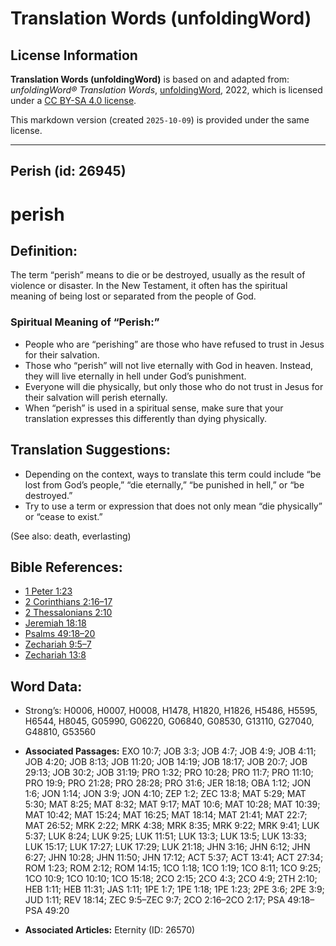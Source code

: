 # Translation Words (unfoldingWord)

## License Information

**Translation Words (unfoldingWord)** is based on and adapted from: _unfoldingWord® Translation Words_, [unfoldingWord](https://unfoldingword.org/utw), 2022, which is licensed under a [CC BY-SA 4.0 license](https://creativecommons.org/licenses/by-sa/4.0/legalcode.en).

This markdown version (created `2025-10-09`) is provided under the same license.



--------------------------------

## Perish (id: 26945)

perish
======

Definition:
-----------

The term “perish” means to die or be destroyed, usually as the result of violence or disaster. In the New Testament, it often has the spiritual meaning of being lost or separated from the people of God.

### Spiritual Meaning of “Perish:”

* People who are “perishing” are those who have refused to trust in Jesus for their salvation.
* Those who “perish” will not live eternally with God in heaven. Instead, they will live eternally in hell under God’s punishment.
* Everyone will die physically, but only those who do not trust in Jesus for their salvation will perish eternally.
* When “perish” is used in a spiritual sense, make sure that your translation expresses this differently than dying physically.

Translation Suggestions:
------------------------

* Depending on the context, ways to translate this term could include “be lost from God’s people,” “die eternally,” “be punished in hell,” or “be destroyed.”
* Try to use a term or expression that does not only mean “die physically” or “cease to exist.”

(See also: death, everlasting)

Bible References:
-----------------

* [1 Peter 1:23](https://ref.ly/1Pet1:23)
* [2 Corinthians 2:16–17](https://ref.ly/2Cor2:16-2Cor2:17)
* [2 Thessalonians 2:10](https://ref.ly/2Thess2:10)
* [Jeremiah 18:18](https://ref.ly/Jer18:18)
* [Psalms 49:18–20](https://ref.ly/Ps49:18-Ps49:20)
* [Zechariah 9:5–7](https://ref.ly/Zech9:5-Zech9:7)
* [Zechariah 13:8](https://ref.ly/Zech13:8)

Word Data:
----------

* Strong’s: H0006, H0007, H0008, H1478, H1820, H1826, H5486, H5595, H6544, H8045, G05990, G06220, G06840, G08530, G13110, G27040, G48810, G53560

* **Associated Passages:** EXO 10:7; JOB 3:3; JOB 4:7; JOB 4:9; JOB 4:11; JOB 4:20; JOB 8:13; JOB 11:20; JOB 14:19; JOB 18:17; JOB 20:7; JOB 29:13; JOB 30:2; JOB 31:19; PRO 1:32; PRO 10:28; PRO 11:7; PRO 11:10; PRO 19:9; PRO 21:28; PRO 28:28; PRO 31:6; JER 18:18; OBA 1:12; JON 1:6; JON 1:14; JON 3:9; JON 4:10; ZEP 1:2; ZEC 13:8; MAT 5:29; MAT 5:30; MAT 8:25; MAT 8:32; MAT 9:17; MAT 10:6; MAT 10:28; MAT 10:39; MAT 10:42; MAT 15:24; MAT 16:25; MAT 18:14; MAT 21:41; MAT 22:7; MAT 26:52; MRK 2:22; MRK 4:38; MRK 8:35; MRK 9:22; MRK 9:41; LUK 5:37; LUK 8:24; LUK 9:25; LUK 11:51; LUK 13:3; LUK 13:5; LUK 13:33; LUK 15:17; LUK 17:27; LUK 17:29; LUK 21:18; JHN 3:16; JHN 6:12; JHN 6:27; JHN 10:28; JHN 11:50; JHN 17:12; ACT 5:37; ACT 13:41; ACT 27:34; ROM 1:23; ROM 2:12; ROM 14:15; 1CO 1:18; 1CO 1:19; 1CO 8:11; 1CO 9:25; 1CO 10:9; 1CO 10:10; 1CO 15:18; 2CO 2:15; 2CO 4:3; 2CO 4:9; 2TH 2:10; HEB 1:11; HEB 11:31; JAS 1:11; 1PE 1:7; 1PE 1:18; 1PE 1:23; 2PE 3:6; 2PE 3:9; JUD 1:11; REV 18:14; ZEC 9:5–ZEC 9:7; 2CO 2:16–2CO 2:17; PSA 49:18–PSA 49:20
* **Associated Articles:** Eternity (ID: 26570)

